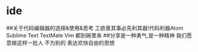 # ide
##关于代码编辑器的选择&使用&思考
工欲善其事必先利其器!代码利器Atom Sublime Text TextMate Vim 都到碗里来
##分享是一种勇气,是一种精神 我们愿意做这样一批人 不为别的 表达欢快自由的思想

